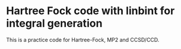 # Hartree Fock code with linbint for integral generation


This is a practice code for Hartree-Fock, MP2 and CCSD/CCD.
